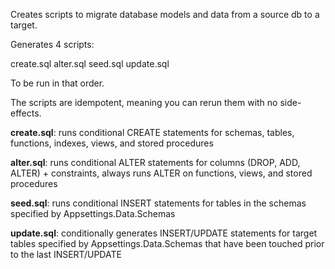 Creates scripts to migrate database models and data from a source db to a target.

Generates 4 scripts:

create.sql
alter.sql
seed.sql
update.sql

To be run in that order. 

The scripts are idempotent, meaning you can rerun them with no side-effects.

**create.sql**: runs conditional CREATE statements for schemas, tables, functions, indexes, views, and stored procedures  

**alter.sql**: runs conditional ALTER statements for columns (DROP, ADD, ALTER) + constraints, always runs ALTER on functions, views, and stored procedures  

**seed.sql**: runs conditional INSERT statements for tables in the schemas specified by Appsettings.Data.Schemas  

**update.sql**: conditionally generates INSERT/UPDATE statements for target tables specified by Appsettings.Data.Schemas that have been touched prior to the last INSERT/UPDATE  
